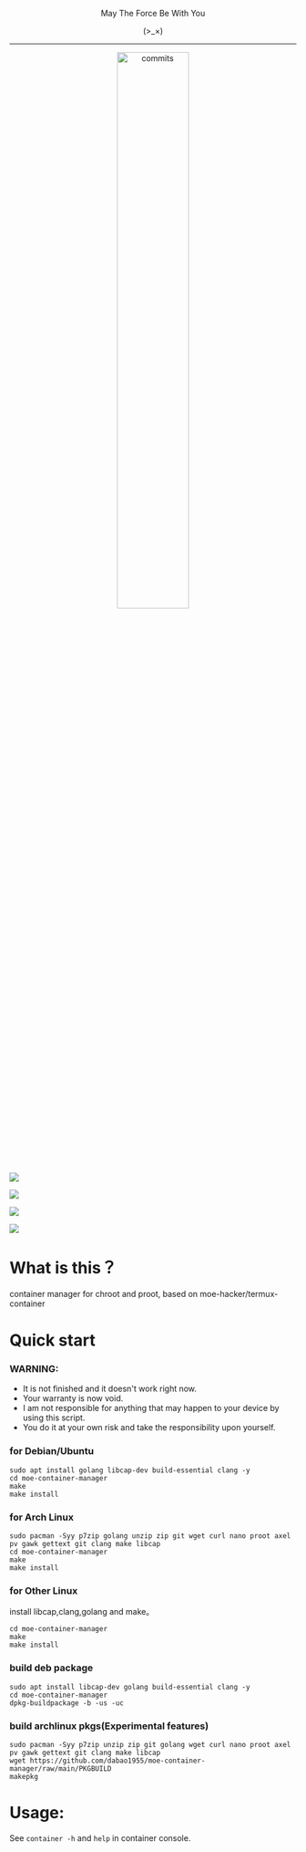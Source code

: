<p align="center">May The Force Be With You</p>

<p align="center">(>_×)</p>         

-----------  

<p align="center">
<img src="https://stars.medv.io/dabao1955/moe-container-manager.svg", title="commits" width="50%"/>

</p>

![](https://img.shields.io/github/license/dabao1955/moe-container-manager?style=for-the-badge&color=fee4d0&logo=apache&logoColor=fee4d0)

![](https://img.shields.io/github/repo-size/dabao1955/moe-container-manager?style=for-the-badge&color=fee4d0&logo=files&logoColor=fee4d0)

![](https://img.shields.io/github/last-commit/dabao1955/moe-container-manager?style=for-the-badge&color=fee4d0&logo=codeigniter&logoColor=fee4d0)

![](https://img.shields.io/badge/main-language-shell\&go-green?style=for-the-badge&color=fee4d0&logo=sharp&logoColor=fee4d0)


# What is this？
container manager for chroot and proot, based on moe-hacker/termux-container

# Quick start

### WARNING:      

- It is not finished and it doesn't work right now.
- Your warranty is now void.
- I am not responsible for anything that may happen to your device by using this script.
- You do it at your own risk and take the responsibility upon yourself.


### for Debian/Ubuntu
```
sudo apt install golang libcap-dev build-essential clang -y
cd moe-container-manager
make
make install
```

### for Arch Linux
```
sudo pacman -Syy p7zip golang unzip zip git wget curl nano proot axel pv gawk gettext git clang make libcap
cd moe-container-manager
make
make install
```

### for Other Linux
install libcap,clang,golang and make。
```
cd moe-container-manager
make
make install
```
### build deb package
```
sudo apt install libcap-dev golang build-essential clang -y
cd moe-container-manager
dpkg-buildpackage -b -us -uc
```

### build archlinux pkgs(Experimental features)
```
sudo pacman -Syy p7zip unzip zip git golang wget curl nano proot axel pv gawk gettext git clang make libcap
wget https://github.com/dabao1955/moe-container-manager/raw/main/PKGBUILD
makepkg
```
# Usage:     
See `container -h` and `help` in container console.
